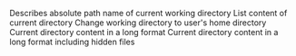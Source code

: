 Describes absolute path name of current working directory
List content of current directory
Change working directory to user's home directory
Current directory content in a long format
Current directory content in a long format including hidden files
